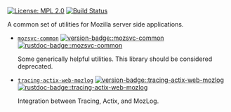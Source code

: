 [![License: MPL 2.0]][mpl 2.0] [![Build Status]][circleci]

[license: mpl 2.0]: https://img.shields.io/badge/License-MPL%202.0-blue.svg
[mpl 2.0]: https://opensource.org/licenses/MPL-2.0
[build status]: https://img.shields.io/circleci/build/github/mozilla-services/common-rs
[circleci]: https://app.circleci.com/pipelines/github/mozilla-services/common-rs

A common set of utilities for Mozilla server side applications.

- [`mozsvc-common`](./tree/master/mozsvc-common)
  [![version-badge::mozsvc-common]][crates.io::mozsvc-common]
  [![rustdoc-badge::mozsvc-common]][docs::mozsvc-common]

  Some generically helpful utilities. This library should be considered deprecated.

[version-badge::mozsvc-common]: https://img.shields.io/crates/v/mozsvc-common.svg
[crates.io::mozsvc-common]: https://crates.io/crates/mozsvc-common
[docs::mozsvc-common]: https://docs.rs/mozsvc-common
[rustdoc-badge::mozsvc-common]: https://img.shields.io/docsrs/mozsvc-common

- [`tracing-actix-web-mozlog`](./tree/master/tracing-actix-web-mozlog)
  [![version-badge::tracing-actix-web-mozlog]][crates.io::tracing-actix-web-mozlog]
  [![rustdoc-badge::tracing-actix-web-mozlog]][docs::tracing-actix-web-mozlog]

  Integration between Tracing, Actix, and MozLog.

[version-badge::tracing-actix-web-mozlog]: https://img.shields.io/crates/v/tracing-actix-web-mozlog.svg
[crates.io::tracing-actix-web-mozlog]: https://crates.io/crates/tracing-actix-web-mozlog
[docs::tracing-actix-web-mozlog]: https://docs.rs/tracing-actix-web-mozlog
[rustdoc-badge::tracing-actix-web-mozlog]: https://img.shields.io/docsrs/tracing-actix-web-mozlog
